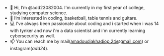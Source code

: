 - 👋 Hi, I’m @add23082004. I'm currently in my first year of college, studying computer science.
- 👀 I’m interested in coding, basketball, table tennis and guitare.
- 💻 I've always been passionate about coding and i started when i was 14 with tynker and now i'm a data scientist and i'm currently learning cybersecurity as well.
- 📫 You can reach me by mail(amadoudiakhadiop.24@gmail.com) or instagram(_add24_).

<!---
add23082004/add23082004 is a ✨ special ✨ repository because its `README.md` (this file) appears on your GitHub profile.
You can click the Preview link to take a look at your changes.
--->
